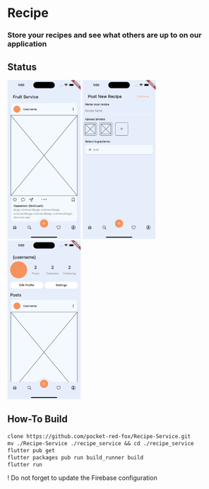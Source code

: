 # Recipe

### Store your recipes and see what others are up to on our application

## Status
<div>
    <img title="Screenshot at 01.00.30" src="./assets/dev/01.00.30.png" height=360 />
    <img title="Screenshot at 01.00.46" src="./assets/dev/01.00.46.png" height=360 />
    <img title="Screenshot at 01.00.52" src="./assets/dev/01.00.52.png"height=360 />
</div>

## How-To Build
```
clone https://github.com/pocket-red-fox/Recipe-Service.git
mv ./Recipe-Service ./recipe_service && cd ./recipe_service
flutter pub get
flutter packages pub run build_runner build
flutter run
```

! Do not forget to update the Firebase configuration
